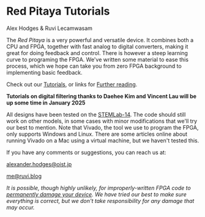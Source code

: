 # Red Pitaya Tutorials

Alex Hodges & Ruvi Lecamwasam

The *Red Pitaya* is a very powerful and versatile device. It combines both a CPU and FPGA, together with fast analog to digital converters, making it great for doing feedback and control. There is however a steep learning curve to programing the FPGA. We've written some material to ease this process, which we hope can take you from zero FPGA background to implementing basic feedback.

Check out our [Tutorials](/Tutorials/HOME_Tutorials/), or links for [Further reading](/References).

**Tutorials on digital filtering thanks to Daehee Kim and Vincent Lau will be up some time in January 2025**

All designs have been tested on the [STEMLab-14](https://redpitaya.com/stemlab-125-14). The code should still work on other models, in some cases with minor modifications that we'll try our best to mention. Note that Vivado, the tool we use to program the FPGA, only supports Windows and Linux. There are some articles online about running Vivado on a Mac using a virtual machine, but we haven't tested this.

If you have any comments or suggestions, you can reach us at:

[alexander.hodges@oist.jp](mailto:alexander.hodges@oist.jp)

[me@ruvi.blog](mailto:me@ruvi.blog)

*It is possible, though highly unlikely, for improperly-written FPGA code to [permanently damage your device](https://electronics.stackexchange.com/q/293915/314171). We have tried our best to make sure everything is correct, but we don't take responsibility for any damage that may occur.*
